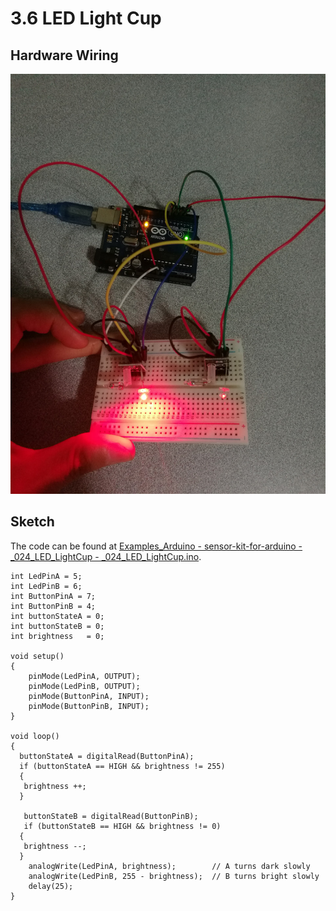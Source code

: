 # 3.6 LED Light Cup

## Hardware Wiring
![Image](../../Examples/sensor-kit-for-arduino/024_led_lightcup.jpg)

## Sketch
The code can be found at [Examples_Arduino - sensor-kit-for-arduino - _024_LED_LightCup - _024_LED_LightCup.ino](https://github.com/LongerVisionRobot/Examples_Arduino/blob/master/sensor-kit-for-arduino/_024_LED_LightCup/_024_LED_LightCup.ino).
```
int LedPinA = 5;
int LedPinB = 6;
int ButtonPinA = 7;
int ButtonPinB = 4;
int buttonStateA = 0; 
int buttonStateB = 0;
int brightness   = 0;

void setup() 
{
    pinMode(LedPinA, OUTPUT); 
    pinMode(LedPinB, OUTPUT);  
    pinMode(ButtonPinA, INPUT); 
    pinMode(ButtonPinB, INPUT);     
}

void loop() 
{
  buttonStateA = digitalRead(ButtonPinA);
  if (buttonStateA == HIGH && brightness != 255)
  { 
   brightness ++;
  } 

   buttonStateB = digitalRead(ButtonPinB);
   if (buttonStateB == HIGH && brightness != 0)
  { 
   brightness --;
  } 
    analogWrite(LedPinA, brightness);        // A turns dark slowly
    analogWrite(LedPinB, 255 - brightness);  // B turns bright slowly
    delay(25);
}

```